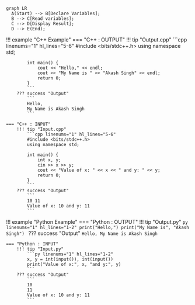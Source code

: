 ``` mermaid
graph LR
  A(Start) --> B[Declare Variables];
  B --> C[Read variables];
  C --> D[Display Result];
  D --> E(End);
```


!!! example "C++ Example"
    === "C++ : OUTPUT"
        !!! tip "Output.cpp"
            ```cpp linenums="1" hl_lines="5-6"
            #include <bits/stdc++.h>
            using namespace std;

            int main() {
                cout << "Hello," << endl;
                cout << "My Name is " << "Akash Singh" << endl;
                return 0;
            }
            ```
        ??? success "Output"
            ```
            Hello,
            My Name is Akash Singh
            ```

    === "C++ : INPUT"
        !!! tip "Input.cpp"
            ```cpp linenums="1" hl_lines="5-6"
            #include <bits/stdc++.h>
            using namespace std;

            int main() {
                int x, y;
                cin >> x >> y;
                cout << "Value of x: " << x << " and y: " << y;
                return 0;
            }
            ```
        ??? success "Output"
            ```
            10 11
            Value of x: 10 and y: 11
            ```


!!! example "Python Example"
    === "Python : OUTPUT"
        !!! tip "Output.py"
            ```py linenums="1" hl_lines="1-2"
            print("Hello,")
            print("My Name is", "Akash Singh")
            ```
        ??? success "Output"
            ```
            Hello,
            My Name is Akash Singh
            ```

    === "Python : INPUT"
        !!! tip "Input.py"
            ```py linenums="1" hl_lines="1-2"
            x, y = int(input()), int(input())
            print("Value of x:", x, "and y:", y)
            ```
        ??? success "Output"
            ```
            10 
            11
            Value of x: 10 and y: 11
            ```